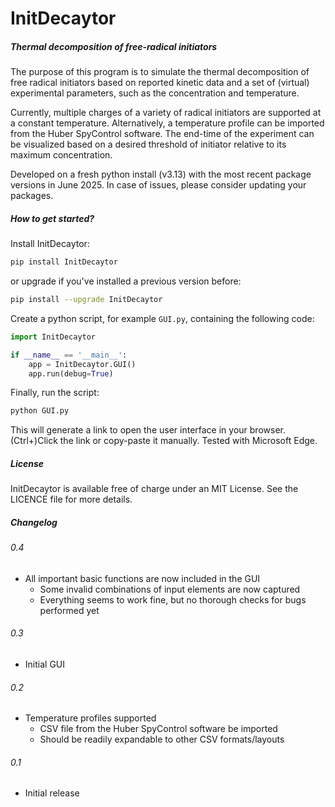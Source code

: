 # InitDecaytor
##### _Thermal decomposition of free-radical initiators_

The purpose of this program is to simulate the thermal decomposition of 
free radical initiators based on reported kinetic data and a set of (virtual)
experimental parameters, such as the concentration and temperature.  

Currently, multiple charges of a variety of radical initiators are supported 
at a constant temperature. 
Alternatively, a temperature profile can be imported from the Huber SpyControl software. 
The end-time of the experiment can be visualized
based on a desired threshold of initiator relative to its maximum concentration.

Developed on a fresh python install (v3.13) with the most recent package versions in June 2025. 
In case of issues, please consider updating your packages. 

##### How to get started?
Install InitDecaytor:

```bash
pip install InitDecaytor
```

or upgrade if you've installed a previous version before:

```bash
pip install --upgrade InitDecaytor
```

Create a python script, for example `GUI.py`, containing the following code: 

```python
import InitDecaytor

if __name__ == '__main__':
    app = InitDecaytor.GUI()
    app.run(debug=True)
```

Finally, run the script: 
```bash
python GUI.py
```

This  will generate a link to open the user interface in your browser. (Ctrl+)Click the link or copy-paste it manually. Tested with Microsoft Edge.

##### License

InitDecaytor is available free of charge under an MIT License. 
See the LICENCE file for more details.


##### Changelog

###### 0.4
* All important basic functions are now included in the GUI 
  * Some invalid combinations of input elements are now captured
  * Everything seems to work fine, but no thorough checks for bugs performed yet

###### 0.3
* Initial GUI

###### 0.2
* Temperature profiles supported
  * CSV file from the Huber SpyControl software be imported
  * Should be readily expandable to other CSV formats/layouts

###### 0.1
* Initial release



